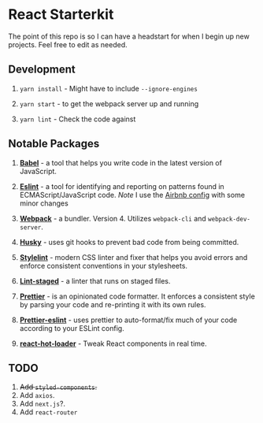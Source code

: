 # React Starterkit

The point of this repo is so I can have a headstart for when I begin up new projects. Feel free to edit as needed.

## Development
1. `yarn install` - Might have to include `--ignore-engines` 

2.  `yarn start` - to get the webpack server up and running

3. `yarn lint` - Check the code against 

## Notable Packages

1.  **[Babel](https://github.com/babel/babel)** - a tool that helps you write code in the latest version of JavaScript.

2.  **[Eslint](https://github.com/eslint/eslint)** - a tool for identifying and reporting on patterns found in ECMAScript/JavaScript code. _Note_ I use the [Airbnb config](https://www.npmjs.com/package/eslint-config-airbnb) with some minor changes

3.  **[Webpack](https://webpack.js.org/)** - a bundler. Version 4. Utilizes `webpack-cli` and `webpack-dev-server`.

4.  **[Husky](https://github.com/typicode/husky)** - uses git hooks to prevent bad code from being committed.

5.  **[Stylelint](https://github.com/stylelint/stylelint)** - modern CSS linter and fixer that helps you avoid errors and enforce consistent conventions in your stylesheets.

6.  **[Lint-staged](https://github.com/okonet/lint-staged)** - a linter that runs on staged files.

7.  **[Prettier](https://github.com/prettier/prettier)** - is an opinionated code formatter. It enforces a consistent style by parsing your code and re-printing it with its own rules.

8.  **[Prettier-eslint](https://github.com/prettier/prettier-eslint)** - uses prettier to auto-format/fix much of your code according to your ESLint config.

9.  **[react-hot-loader](https://github.com/gaearon/react-hot-loader)** - Tweak React components in real time.

## TODO

1. ~~Add `styled-components`.~~
2.  Add `axios`.
3.  Add `next.js`?.
4.  Add `react-router`
